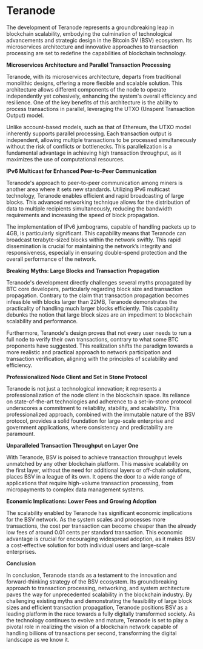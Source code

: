 # Teranode

The development of Teranode represents a groundbreaking leap in blockchain scalability, embodying the culmination of technological advancements and strategic design in the Bitcoin SV (BSV) ecosystem. Its microservices architecture and innovative approaches to transaction processing are set to redefine the capabilities of blockchain technology.

**Microservices Architecture and Parallel Transaction Processing**

Teranode, with its microservices architecture, departs from traditional monolithic designs, offering a more flexible and scalable solution. This architecture allows different components of the node to operate independently yet cohesively, enhancing the system's overall efficiency and resilience. One of the key benefits of this architecture is the ability to process transactions in parallel, leveraging the UTXO (Unspent Transaction Output) model.

Unlike account-based models, such as that of Ethereum, the UTXO model inherently supports parallel processing. Each transaction output is independent, allowing multiple transactions to be processed simultaneously without the risk of conflicts or bottlenecks. This parallelization is a fundamental advantage in achieving high transaction throughput, as it maximizes the use of computational resources.

**IPv6 Multicast for Enhanced Peer-to-Peer Communication**

Teranode's approach to peer-to-peer communication among miners is another area where it sets new standards. Utilizing IPv6 multicast technology, Teranode enables efficient and rapid broadcasting of large blocks. This advanced networking technique allows for the distribution of data to multiple recipients simultaneously, reducing the bandwidth requirements and increasing the speed of block propagation.

The implementation of IPv6 jumbograms, capable of handling packets up to 4GB, is particularly significant. This capability means that Teranode can broadcast terabyte-sized blocks within the network swiftly. This rapid dissemination is crucial for maintaining the network’s integrity and responsiveness, especially in ensuring double-spend protection and the overall performance of the network.

**Breaking Myths: Large Blocks and Transaction Propagation**

Teranode's development directly challenges several myths propagated by BTC core developers, particularly regarding block size and transaction propagation. Contrary to the claim that transaction propagation becomes infeasible with blocks larger than 22MB, Teranode demonstrates the practicality of handling much larger blocks efficiently. This capability debunks the notion that large block sizes are an impediment to blockchain scalability and performance.

Furthermore, Teranode's design proves that not every user needs to run a full node to verify their own transactions, contrary to what some BTC proponents have suggested. This realization shifts the paradigm towards a more realistic and practical approach to network participation and transaction verification, aligning with the principles of scalability and efficiency.

**Professionalized Node Client and Set in Stone Protocol**

Teranode is not just a technological innovation; it represents a professionalization of the node client in the blockchain space. Its reliance on state-of-the-art technologies and adherence to a set-in-stone protocol underscores a commitment to reliability, stability, and scalability. This professionalized approach, combined with the immutable nature of the BSV protocol, provides a solid foundation for large-scale enterprise and government applications, where consistency and predictability are paramount.

**Unparalleled Transaction Throughput on Layer One**

With Teranode, BSV is poised to achieve transaction throughput levels unmatched by any other blockchain platform. This massive scalability on the first layer, without the need for additional layers or off-chain solutions, places BSV in a league of its own. It opens the door to a wide range of applications that require high-volume transaction processing, from micropayments to complex data management systems.

**Economic Implications: Lower Fees and Growing Adoption**

The scalability enabled by Teranode has significant economic implications for the BSV network. As the system scales and processes more transactions, the cost per transaction can become cheaper than the already low fees of around 0.01 cents per standard transaction. This economic advantage is crucial for encouraging widespread adoption, as it makes BSV a cost-effective solution for both individual users and large-scale enterprises.

**Conclusion**

In conclusion, Teranode stands as a testament to the innovation and forward-thinking strategy of the BSV ecosystem. Its groundbreaking approach to transaction processing, networking, and system architecture paves the way for unprecedented scalability in the blockchain industry. By challenging existing myths and demonstrating the feasibility of large block sizes and efficient transaction propagation, Teranode positions BSV as a leading platform in the race towards a fully digitally transformed society. As the technology continues to evolve and mature, Teranode is set to play a pivotal role in realizing the vision of a blockchain network capable of handling billions of transactions per second, transforming the digital landscape as we know it.
